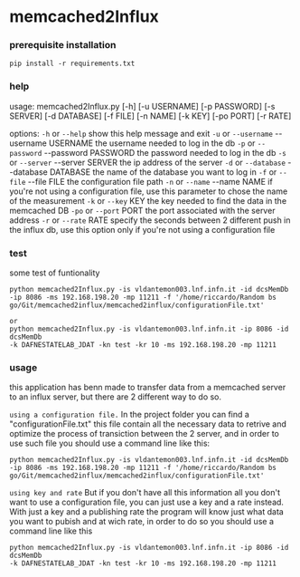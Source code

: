 # memcached2Influx

### prerequisite installation

`pip install -r requirements.txt`

### help
usage: memcached2Influx.py [-h] [-u USERNAME] [-p PASSWORD] [-s SERVER] [-d DATABASE]
                           [-f FILE] [-n NAME] [-k KEY] [-po PORT] [-r RATE]

options:
  `-h` or `--help`	show this help message and exit
  `-u` or `--username` --username USERNAME
                        the username needed to log in the db
  `-p` or `--password` --password PASSWORD
                        the password needed to log in the db
  `-s` or `--server` --server SERVER
                        the ip address of the server
  `-d` or `--database` --database DATABASE
                        the name of the database you want to log in
  `-f` or `--file` --file FILE  the configuration file path
  `-n` or `--name` --name NAME  if you're not using a configuration file, use this parameter to
                        chose the name of the measurement
  `-k` or `--key` KEY     the key needed to find the data in the memcached DB
  `-po` or `--port` PORT	the port associated with the server address
  `-r` or `--rate` RATE  specify the seconds between 2 different push in the influx db,
                        use this option only if you're not using a configuration file

### test
some test of funtionality
```
python memcached2Influx.py -is vldantemon003.lnf.infn.it -id dcsMemDb -ip 8086 -ms 192.168.198.20 -mp 11211 -f '/home/riccardo/Random bs go/Git/memcached2influx/memcached2influx/configurationFile.txt' 

or
python memcached2Influx.py -is vldantemon003.lnf.infn.it -ip 8086 -id dcsMemDb 
-k DAFNESTATELAB_JDAT -kn test -kr 10 -ms 192.168.198.20 -mp 11211
```
### usage
this application has benn made to transfer data from a memcached server to an influx server, but there are 2 different way to do so.

`using a configuration file.`
In the project folder you can find a "configurationFile.txt" this file contain all the necessary data to retrive and optimize the process of transiction between the 2 server, and in order to use such file you should use a command line like this:
```
python memcached2Influx.py -is vldantemon003.lnf.infn.it -id dcsMemDb -ip 8086 -ms 192.168.198.20 -mp 11211 -f '/home/riccardo/Random bs go/Git/memcached2influx/memcached2influx/configurationFile.txt' 

```
`using key and rate`
But if you don't have all this information all you don't want to use a configuration file, you can just use a key and a rate instead.
With just a key and a publishing rate the program will know just what data you want to pubish and at wich rate, in order to do so you should use a command line like this
```
python memcached2Influx.py -is vldantemon003.lnf.infn.it -ip 8086 -id dcsMemDb 
-k DAFNESTATELAB_JDAT -kn test -kr 10 -ms 192.168.198.20 -mp 11211
```